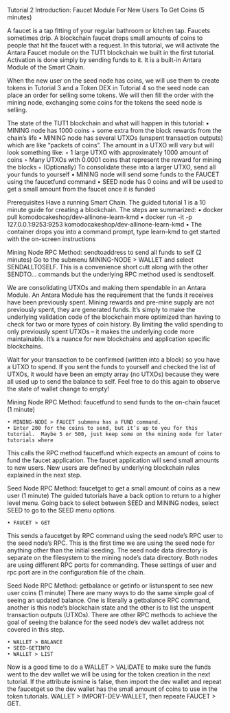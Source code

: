 Tutorial 2 Introduction: Faucet Module For New Users To Get Coins (5 minutes)

A faucet is a tap fitting of your regular bathroom or kitchen tap.  Faucets sometimes drip.  A blockchain faucet drops small amounts of coins to people that hit the faucet with a request.  In this tutorial, we will activate the Antara Faucet module on the TUT1 blockchain we built in the first tutorial.  Activation is done simply by sending funds to it.  It is a built-in Antara Module of the Smart Chain.

When the new user on the seed node has coins, we will use them to create tokens in Tutorial 3 and a Token DEX in Tutorial 4 so the seed node can place an order for selling some tokens.  We will then fill the order with the mining node, exchanging some coins for the tokens the seed node is selling.

The state of the TUT1 blockchain and what will happen in this tutorial:
    • MINING node has 1000 coins + some extra from the block rewards from the chain’s life
    • MINING node has several UTXOs (unspent transaction outputs) which are like “packets of coins”.  The amount in a UTXO will vary but will look something like:
        ◦ 1 large UTXO with approximately 1000 amount of coins
        ◦ Many UTXOs with 0.0001 coins that represent the reward for mining the blocks
        ◦ (Optionally) To consolidate these into a larger UTXO, send all your funds to yourself
    • MINING node will send some funds to the FAUCET using the faucetfund command
    • SEED node has 0 coins and will be used to get a small amount from the faucet once it is funded

Prerequisites
Have a running Smart Chain.  The guided tutorial 1 is a 10 minute guide for creating a blockchain.  The steps are summarized:
    • docker pull komodocakeshop/dev-allinone-learn-kmd
    • docker run -it -p 127.0.0.1:9253:9253 komodocakeshop/dev-allinone-learn-kmd
    • The container drops you into a command prompt, type learn-kmd to get started with the on-screen instructions

Mining Node RPC Method: sendtoaddress to send all funds to self (2 minutes)
Go to the submenu MINING-NODE > WALLET and select SENDALLTOSELF.  This is a convenience short cutt along with the other SENDTO… commands but the underlying RPC method used is sendtoself.

We are consolidating UTXOs and making them spendable in an Antara Module.  An Antara Module has the requirement that the funds it receives have been previously spent.  Mining rewards and pre-mine supply are not previously spent, they are generated funds.  It’s simply to make the underlying validation code of the blockchain more optimized than having to check for two or more types of coin history.  By limiting the valid spending to only previously spent UTXOs – it makes the underlying code more maintainable.  It’s a nuance for new blockchains and application specific blockchains.

 Wait for your transaction to be confirmed (written into a block) so you have a UTXO to spend.  If you sent the funds to yourself and checked the list of UTXOs, it would have been an empty array (no UTXOs) because they were all used up to send the balance to self.  Feel free to do this again to observe the state of wallet change to empty!

Mining Node RPC Method: faucetfund to send funds to the on-chain faucet (1 minute)

    • MINING-NODE > FAUCET submenu has a FUND command.
    • Enter 200 for the coins to send, but it’s up to you for this tutorial.  Maybe 5 or 500, just keep some on the mining node for later tutorials where

This calls the RPC method faucetfund which expects an amount of coins to fund the faucet application.  The faucet application will send small amounts to new users.   New users are defined by underlying blockchain rules explained in the next step.

Seed Node RPC Method: faucetget to get a small amount of coins as a new user (1 minute)
The guided tutorials have a back option to return to a higher level menu.  Going back to select between SEED and MINING nodes, select SEED to go to the SEED menu options.

    • FAUCET > GET

This sends a faucetget by RPC command using the seed node’s RPC user to the seed node’s RPC.  This is the first time we are using the seed node for anything other than the initial seeding.  The seed node data directory is separate on the filesystem to the mining node’s data directory.  Both nodes are using different RPC ports for commanding.  These settings of user and rpc port are in the configuration file of the chain.

Seed Node RPC Method: getbalance or getinfo or listunspent to see new user coins (1 minute)
There are many ways to do the same simple goal of seeing an updated balance.  One is literally a getbalance RPC command, another is this node’s blockchain state and the other is to list the unspent transaction outputs (UTXOs).  There are other RPC methods to achieve the goal of seeing the balance for the seed node’s dev wallet address not covered in this step.

    • WALLET > BALANCE
    • SEED-GETINFO
    • WALLET > LIST

Now is a good time to do a WALLET > VALIDATE to make sure the funds went to the dev wallet we will be using for the token creation in the next tutorial.   If the attribute ismine is false, then import the dev wallet and repeat the faucetget so the dev wallet has the small amount of coins to use in the token tutorials.   WALLET > IMPORT-DEV-WALLET, then repeate FAUCET > GET.
